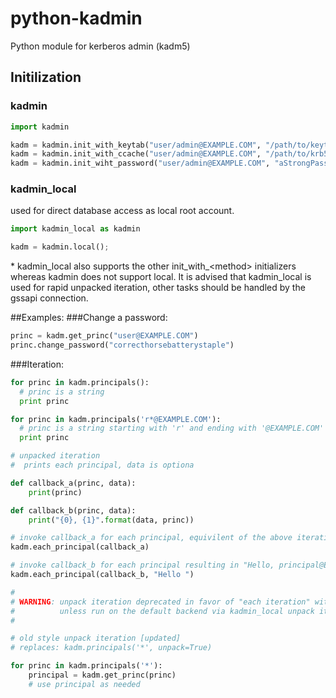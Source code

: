 python-kadmin
=============

Python module for kerberos admin (kadm5)

## Initilization

### kadmin
```python
import kadmin

kadm = kadmin.init_with_keytab("user/admin@EXAMPLE.COM", "/path/to/keytab")
kadm = kadmin.init_with_ccache("user/admin@EXAMPLE.COM", "/path/to/krb5cc")
kadm = kadmin.init_wiht_password("user/admin@EXAMPLE.COM", "aStrongPassword")
```
### kadmin_local
used for direct database access as local root account.
```python
import kadmin_local as kadmin

kadm = kadmin.local();
```
\* kadmin\_local also supports the other init\_with\_&lt;method&gt; initializers whereas kadmin does not support local.
It is advised that kadmin_local is used for rapid unpacked iteration, other tasks should be handled by the gssapi connection.


##Examples:
###Change a password:
```python
princ = kadm.get_princ("user@EXAMPLE.COM")
princ.change_password("correcthorsebatterystaple")
```

###Iteration:
```python
for princ in kadm.principals():
  # princ is a string
  print princ

for princ in kadm.principals('r*@EXAMPLE.COM'):
  # princ is a string starting with 'r' and ending with '@EXAMPLE.COM'
  print princ

# unpacked iteration
#  prints each principal, data is optiona

def callback_a(princ, data):
	print(princ)

def callback_b(princ, data):
	print("{0}, {1}".format(data, princ))

# invoke callback_a for each principal, equivilent of the above iteration.
kadm.each_principal(callback_a)

# invoke callback_b for each principal resulting in "Hello, principal@EXAMPLE.COM"
kadm.each_principal(callback_b, "Hello ")

#
# WARNING: unpack iteration deprecated in favor of "each iteration" with callbacks.
#		   unless run on the default backend via kadmin_local unpack iteration is *extremely* slow.
#

# old style unpack iteration [updated]
# replaces: kadm.principals('*', unpack=True)

for princ in kadm.principals('*'):
	principal = kadm.get_princ(princ)
	# use principal as needed
	
```
